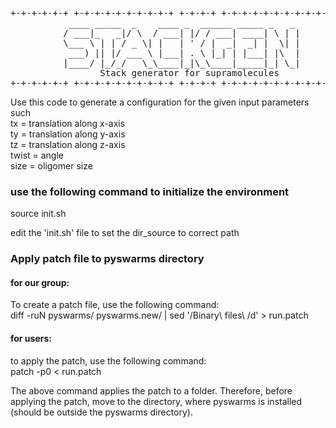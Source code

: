 <pre>
+-+-+-+-+-+ +-+-+-+-+-+-+-+-+-+ +-+-+-+ +-+-+-+-+-+-+-+-+-+-+-+-+-+-+
           ____ _____  _    ____ _  ______ _____ _   _
          / ___|_   _|/ \  / ___| |/ / ___| ____| \ | |
          \___ \ | | / _ \| |   | ' / |  _|  _| |  \| |
           ___) || |/ ___ \ |___| . \ |_| | |___| |\  |
          |____/ |_/_/   \_\____|_|\_\____|_____|_| \_|
                 Stack generator for supramolecules
+-+-+-+-+-+ +-+-+-+-+-+-+-+-+-+ +-+-+-+ +-+-+-+-+-+-+-+-+-+-+-+-+-+-+
</pre>

Use this code to generate a configuration for the given input parameters such <br />
tx = translation along x-axis <br />
ty = translation along y-axis <br />
tz = translation along z-axis <br />
twist = angle <br />
size = oligomer size 

### use the following command to initialize the environment 

source init.sh 

edit the 'init.sh' file to set the dir_source to correct path  


### Apply patch file to pyswarms directory 

#### for our group: 
To create a patch file, use the following command:  
diff -ruN pyswarms/ pyswarms.new/ | sed '/Binary\ files\ /d'   > run.patch

#### for users: 
to apply the patch, use the following command:  
patch -p0 < run.patch 

The above command applies the patch to a folder. Therefore, before applying the patch, move to the directory, where
pyswarms is installed (should be outside the pyswarms directory). 





